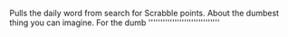 Pulls the daily word from search for Scrabble points. About the dumbest thing you can imagine. For the dumb ''''''''''''''''''''''''''''''
